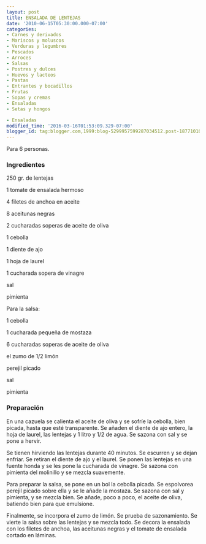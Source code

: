 ```yaml
---
layout: post
title: ENSALADA DE LENTEJAS
date: '2010-06-15T05:30:00.000-07:00'
categories:
- Carnes y derivados
- Mariscos y moluscos
- Verduras y legumbres
- Pescados
- Arroces
- Salsas
- Postres y dulces
- Huevos y lacteos
- Pastas
- Entrantes y bocadillos
- Frutas
- Sopas y cremas
- Ensaladas
- Setas y hongos

- Ensaladas
modified_time: '2016-03-16T01:53:09.329-07:00'
blogger_id: tag:blogger.com,1999:blog-5299957599287034512.post-18771010661906104
---
```


Para 6 personas.

<h3>Ingredientes</h3>

250 gr. de lentejas

1 tomate de ensalada hermoso

4 filetes de anchoa en aceite

8 aceitunas negras

2 cucharadas soperas de aceite de oliva

1 cebolla

1 diente de ajo

1 hoja de laurel

1 cucharada sopera de vinagre

sal

pimienta

Para la salsa:

1 cebolla

1 cucharada pequeña de mostaza

6 cucharadas soperas de aceite de oliva

el zumo de 1/2 limón

perejil picado

sal

pimienta

<h3>Preparación</h3>

En una cazuela se calienta el aceite de oliva y se sofríe la cebolla, bien picada, hasta que esté transparente. Se añaden el diente de ajo entero, la hoja de laurel, las lentejas y 1 litro y 1/2 de agua. Se sazona con sal y se pone a hervir.

Se tienen hirviendo las lentejas durante 40 minutos. Se escurren y se dejan enfriar. Se retiran el diente de ajo y el laurel. Se ponen las lentejas en una fuente honda y se les pone la cucharada de vinagre. Se sazona con pimienta del molinillo y se mezcla suavemente.

Para preparar la salsa, se pone en un bol la cebolla picada. Se espolvorea perejil picado sobre ella y se le añade la mostaza. Se sazona con sal y pimienta, y se mezcla bien. Se añade, poco a poco, el aceite de oliva, batiendo bien para que emulsione.

Finalmente, se incorpora el zumo de limón. Se prueba de sazonamiento. Se vierte la salsa sobre las lentejas y se mezcla todo. Se decora la ensalada con los filetes de anchoa, las aceitunas negras y el tomate de ensalada cortado en láminas.

